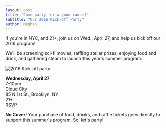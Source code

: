 ```yaml
---
layout: post
title: "Come party for a good cause!"
subtitle: "Our 2016 Kick-off Party"
author: Meghan
---
```

If you're in NYC, and 21+, join us on Wed., April 27, and help us kick off our 2016 program!

We'll be screening sci-fi movies, raffling stellar prizes, enjoying food and drink, and 
gathering steam to launch this year's summer program.

![2016 Kick-off party](http://octaviaproject.github.io/assets/img/photos/output_0lTP8F.gif)

**Wednesday, April 27** <br>
7-10pm <br>
Cloud City <br>
85 N 1st St., Brooklyn, NY <br>
21+ <br>
[RSVP](https://www.facebook.com/events/1675451876034933/1682200628693391/)

**No Cover!** Your purchase of food, drinks, and raffle tickets goes directly to support this 
summer's program. So, let's party!
